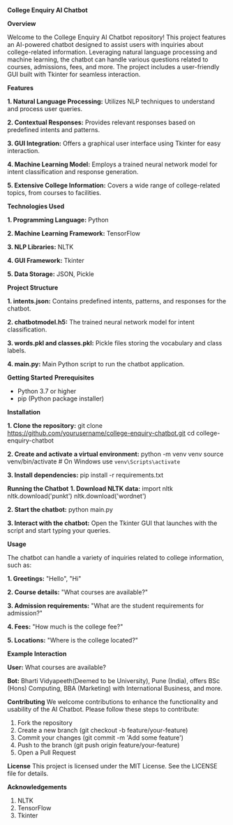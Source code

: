 **College Enquiry AI Chatbot**

**Overview**

Welcome to the College Enquiry AI Chatbot repository! This project features an AI-powered chatbot designed to assist users with inquiries about college-related information. Leveraging natural language processing and machine learning, the chatbot can handle various questions related to courses, admissions, fees, and more. The project includes a user-friendly GUI built with Tkinter for seamless interaction.

**Features**

**1. Natural Language Processing:** Utilizes NLP techniques to understand and process user queries.

**2. Contextual Responses:** Provides relevant responses based on predefined intents and patterns.

**3. GUI Integration:** Offers a graphical user interface using Tkinter for easy interaction.

**4. Machine Learning Model:** Employs a trained neural network model for intent classification and response generation.

**5. Extensive College Information:** Covers a wide range of college-related topics, from courses to facilities.




**Technologies Used**

**1. Programming Language:** Python

**2. Machine Learning Framework:** TensorFlow

**3. NLP Libraries:** NLTK

**4. GUI Framework:** Tkinter

**5. Data Storage:** JSON, Pickle



**Project Structure**

**1. intents.json:** Contains predefined intents, patterns, and responses for the chatbot.

**2. chatbotmodel.h5:** The trained neural network model for intent classification.

**3. words.pkl and classes.pkl:** Pickle files storing the vocabulary and class labels.

**4. main.py:** Main Python script to run the chatbot application.


**Getting Started**
**Prerequisites**
- Python 3.7 or higher
- pip (Python package installer)

**Installation**

**1. Clone the repository:**
git clone https://github.com/yourusername/college-enquiry-chatbot.git
cd college-enquiry-chatbot


**2. Create and activate a virtual environment:**
python -m venv venv
source venv/bin/activate  # On Windows use `venv\Scripts\activate`


**3. Install dependencies:**
pip install -r requirements.txt



**Running the Chatbot**
**1. Download NLTK data:**
import nltk
nltk.download('punkt')
nltk.download('wordnet')


**2. Start the chatbot:**
python main.py


**3. Interact with the chatbot:**
Open the Tkinter GUI that launches with the script and start typing your queries.


**Usage**

The chatbot can handle a variety of inquiries related to college information, such as:

**1. Greetings:** "Hello", "Hi"

**2. Course details:** "What courses are available?"

**3. Admission requirements:** "What are the student requirements for admission?"

**4. Fees:** "How much is the college fee?"

**5. Locations:** "Where is the college located?"


**Example Interaction**

**User:** What courses are available?

**Bot:** Bharti Vidyapeeth(Deemed to be University), Pune (India), offers BSc (Hons) Computing, BBA (Marketing) with International Business, and more.


**Contributing**
We welcome contributions to enhance the functionality and usability of the AI Chatbot. Please follow these steps to contribute:
1. Fork the repository
2. Create a new branch (git checkout -b feature/your-feature)
3. Commit your changes (git commit -m 'Add some feature')
4. Push to the branch (git push origin feature/your-feature)
5. Open a Pull Request

**License**
This project is licensed under the MIT License. See the LICENSE file for details.

**Acknowledgements**
1. NLTK
2. TensorFlow
3. Tkinter
